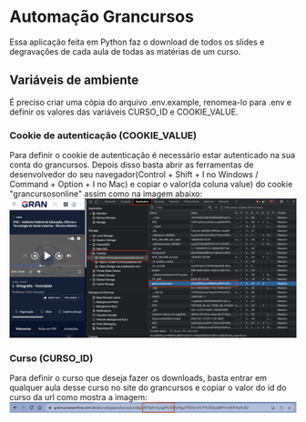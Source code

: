# Automação Grancursos

  Essa aplicação feita em Python faz o download de todos os slides e degravações de cada aula de todas as matérias de um curso.

## Variáveis de ambiente

É preciso criar uma cópia do arquivo .env.example, renomea-lo para .env e definir os valores das variáveis CURSO_ID e COOKIE_VALUE.

### Cookie de autenticação (COOKIE_VALUE)
 Para definir o cookie de autenticação é necessário estar autenticado na sua conta do grancursos. Depois disso basta abrir as ferramentas de desenvolvedor do seu navegador(Control + Shift + I no Windows / Command + Option + I no Mac) e copiar o valor(da coluna value) do cookie "grancursosonline" assim como na imagem abaixo:
![Cookie](./assets/cookie_value.png)

### Curso (CURSO_ID)
Para definir o curso que deseja fazer os downloads, basta entrar em qualquer aula desse curso no site do grancursos e copiar o valor do id do curso da url como mostra a imagem:
![Curso](./assets/curso_id.png)

